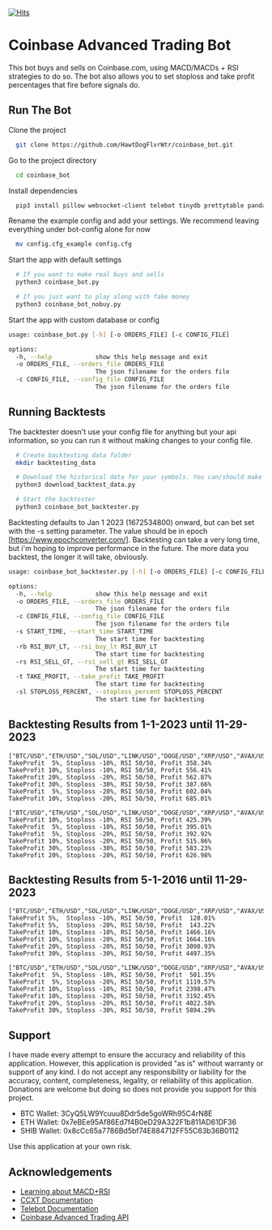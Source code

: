 [![Hits](https://hits.seeyoufarm.com/api/count/incr/badge.svg?url=https%3A%2F%2Fgithub.com%2FHawtDogFlvrWtr%2Fcoinbase_bot%2F&count_bg=%2379C83D&title_bg=%23555555&icon=&icon_color=%23E7E7E7&title=hits&edge_flat=false)](https://hits.seeyoufarm.com)

# Coinbase Advanced Trading Bot

This bot buys and sells on Coinbase.com, using MACD/MACDs + RSI strategies to do so. The bot also allows you to set stoploss and take profit percentages that fire before signals do.



## Run The Bot

Clone the project

```bash
  git clone https://github.com/HawtDogFlvrWtr/coinbase_bot.git
```

Go to the project directory

```bash
  cd coinbase_bot
```

Install dependencies

```bash
  pip3 install pillow websocket-client telebot tinydb prettytable pandas_ta pandas ccxt

```

Rename the example config and add your settings. We recommend leaving everything under bot-config alone for now

```bash
  mv config.cfg_example config.cfg
```

Start the app with default settings

```bash
  # If you want to make real buys and sells
  python3 coinbase_bot.py

  # If you just want to play along with fake money
  python3 coinbase_bot_nobuy.py
```

Start the app with custom database or config

```bash
usage: coinbase_bot.py [-h] [-o ORDERS_FILE] [-c CONFIG_FILE]

options:
  -h, --help            show this help message and exit
  -o ORDERS_FILE, --orders_file ORDERS_FILE
                        The json filename for the orders file
  -c CONFIG_FILE, --config_file CONFIG_FILE
                        The json filename for the orders file
```


## Running Backtests

The backtester doesn't use your config file for anything but your api information, so you can run it without making changes to your config file.

```bash
  # Create backtesting data folder
  mkdir backtesting_data

  # Download the historical data for your symbols. You can/should make this run hourly via cron (0 * * * *) so you always have the latest backtesting data available
  python3 download_backtest_data.py

  # Start the backtester
  python3 coinbase_bot_backtester.py
```
Backtesting defaults to Jan 1 2023 (1672534800) onward, but can bet set with the -s setting parameter. The value should be in epoch [https://www.epochconverter.com/]. Backtesting can take a very long time, but i'm hoping to improve performance in the future. The more data you backtest, the longer it will take, obviously.

```bash
usage: coinbase_bot_backtester.py [-h] [-o ORDERS_FILE] [-c CONFIG_FILE] [-s START_TIME] [-rb RSI_BUY_LT] [-rs RSI_SELL_GT] [-t TAKE_PROFIT] [-sl STOPLOSS_PERCENT]

options:
  -h, --help            show this help message and exit
  -o ORDERS_FILE, --orders_file ORDERS_FILE
                        The json filename for the orders file
  -c CONFIG_FILE, --config_file CONFIG_FILE
                        The json filename for the orders file
  -s START_TIME, --start_time START_TIME
                        The start time for backtesting
  -rb RSI_BUY_LT, --rsi_buy_lt RSI_BUY_LT
                        The start time for backtesting
  -rs RSI_SELL_GT, --rsi_sell_gt RSI_SELL_GT
                        The start time for backtesting
  -t TAKE_PROFIT, --take_profit TAKE_PROFIT
                        The start time for backtesting
  -sl STOPLOSS_PERCENT, --stoploss_percent STOPLOSS_PERCENT
                        The start time for backtesting
```

## Backtesting Results from 1-1-2023 until 11-29-2023
```
["BTC/USD","ETH/USD","SOL/USD","LINK/USD","DOGE/USD","XRP/USD","AVAX/USD"]
TakeProfit  5%, Stoploss -10%, RSI 50/50, Profit 358.34%
TakeProfit 10%, Stoploss -10%, RSI 50/50, Profit 556.41%
TakeProfit 20%, Stoploss -20%, RSI 50/50, Profit 562.87%
TakeProfit 30%, Stoploss -30%, RSI 50/50, Profit 387.66%
TakeProfit  5%, Stoploss -20%, RSI 50/50, Profit 602.04%
TakeProfit 10%, Stoploss -20%, RSI 50/50, Profit 685.01%

["BTC/USD","ETH/USD","SOL/USD","LINK/USD","DOGE/USD","XRP/USD","AVAX/USD","LTC/USD","AAVE/USD","RNDR/USD","MATIC/USD"]
TakeProfit 10%, Stoploss -10%, RSI 50/50, Profit 425.39%
TakeProfit  5%, Stoploss -10%, RSI 50/50, Profit 395.01%
TakeProfit  5%, Stoploss -20%, RSI 50/50, Profit 392.92%
TakeProfit 10%, Stoploss -20%, RSI 50/50, Profit 515.86%
TakeProfit 30%, Stoploss -30%, RSI 50/50, Profit 583.23%
TakeProfit 20%, Stoploss -20%, RSI 50/50, Profit 626.98%
```

## Backtesting Results from 5-1-2016 until 11-29-2023
```
["BTC/USD","ETH/USD","SOL/USD","LINK/USD","DOGE/USD","XRP/USD","AVAX/USD"]
TakeProfit 5%,  Stoploss -10%, RSI 50/50, Profit  128.01%
TakeProfit 5%,  Stoploss -20%, RSI 50/50, Profit  143.22%
TakeProfit 10%, Stoploss -10%, RSI 50/50, Profit 1466.16%
TakeProfit 10%, Stoploss -20%, RSI 50/50, Profit 1664.16%
TakeProfit 20%, Stoploss -20%, RSI 50/50, Profit 3098.93%
TakeProfit 30%, Stoploss -30%, RSI 50/50, Profit 4497.35%

["BTC/USD","ETH/USD","SOL/USD","LINK/USD","DOGE/USD","XRP/USD","AVAX/USD","LTC/USD","AAVE/USD","RNDR/USD","MATIC/USD"]
TakeProfit  5%, Stoploss -10%, RSI 50/50, Profit  501.35%
TakeProfit  5%, Stoploss -20%, RSI 50/50, Profit 1119.57%
TakeProfit 10%, Stoploss -10%, RSI 50/50, Profit 2398.47%
TakeProfit 10%, Stoploss -20%, RSI 50/50, Profit 3192.45%
TakeProfit 20%, Stoploss -20%, RSI 50/50, Profit 4022.58%
TakeProfit 30%, Stoploss -30%, RSI 50/50, Profit 5894.29%
```

## Support

I have made every attempt to ensure the accuracy and reliability of this application. However, this application is provided "as is" without warranty or support of any kind. I do not accept any  responsibility or liability for the accuracy, content, completeness, legality, or reliability of this application. Donations are welcome but doing so does not provide you support for this project.

- BTC Wallet: 3CyQ5LW9Ycuuu8Ddr5de5goWRh95C4rN8E
- ETH Wallet: 0x7eBEe95Af86Ed7f4B0eD29A322F1b811AD61DF36
- SHIB Wallet: 0x8cCc65a7786Bd5bf74E884712FF55C63b36B0112

Use this application at your own risk.

## Acknowledgements

 - [Learning about MACD+RSI](https://www.valutrades.com/en/blog/how-to-use-macd-and-rsi-together-to-spot-buying-opportunities)
 - [CCXT Documentation](https://docs.ccxt.com/#/)
 - [Telebot Documentation](https://pytba.readthedocs.io/en/latest/)
 - [Coinbase Advanced Trading API](https://docs.cloud.coinbase.com/advanced-trade-api/docs/welcome)
